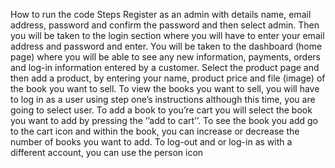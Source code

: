 How to run the code 
Steps
Register as an admin with details name, email address, password and confirm the password and then select admin.
Then you will be taken to the login section where you will have to enter your email address and password and enter.
You will be taken to the dashboard (home page) where you will be able to see any new information, payments, orders and log-in information entered by a customer. 
Select the product page and then add a product, by entering your name, product price and file (image) of the book you want to sell.
To view the books you want to sell, you will have to log in as a user using step one’s instructions although this time, you are going to select user.
To add a book to you’re cart you will select the book you want to add by pressing the ‘’add to cart’’.
To see the book you add go to the cart icon and within the book, you can increase or decrease the number of books you want to add.
To log-out  and or log-in as with a different account, you can use the person  icon
